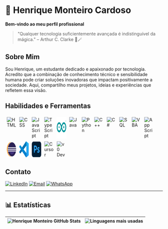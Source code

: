 # 👾 Henrique Monteiro Cardoso

**Bem-vindo ao meu perfil profissional**

> "Qualquer tecnologia suficientemente avançada é indistinguível da mágica." – Arthur C. Clarke 🎩🪄

## Sobre Mim
Sou Henrique, um estudante dedicado e apaixonado por tecnologia. Acredito que a combinação de conhecimento técnico e sensibilidade humana pode criar soluções inovadoras que impactam positivamente a sociedade. Aqui, compartilho meus projetos, ideias e experiências que refletem essa visão.

## Habilidades e Ferramentas
<div style="display: flex; flex-wrap: wrap;">
  <img alt="HTML" title="HTML" width="30px" style="margin: 5px;" src="https://cdn.jsdelivr.net/gh/devicons/devicon@latest/icons/html5/html5-original.svg" />
  <img alt="CSS" title="CSS" width="30px" style="margin: 5px;" src="https://cdn.jsdelivr.net/gh/devicons/devicon@latest/icons/css3/css3-original.svg" />
  <img alt="JavaScript" title="JavaScript" width="30px" style="margin: 5px;" src="https://cdn.jsdelivr.net/gh/devicons/devicon@latest/icons/javascript/javascript-original.svg" />
  <img alt="TypeScript" title="TypeScript" width="30px" style="margin: 5px;" src="https://cdn.jsdelivr.net/gh/devicons/devicon@latest/icons/typescript/typescript-original.svg" />
  <img alt="Arduino" title="Arduino" width="30px" style="margin: 5px;" src="https://raw.githubusercontent.com/devicons/devicon/6910f0503efdd315c8f9b858234310c06e04d9c0/icons/arduino/arduino-original.svg" />
  <img alt="Java" title="Java" width="30px" style="margin: 5px;" src="https://cdn.jsdelivr.net/gh/devicons/devicon@latest/icons/java/java-original.svg" />
  <img alt="Python" title="Python" width="30px" style="margin: 5px;" src="https://cdn.jsdelivr.net/gh/devicons/devicon@latest/icons/python/python-original.svg"/>
  <img alt="C++" title="C++" width="30px" style="margin: 5px;" src="https://www.alura.com.br/artigos/assets/formacao-linguagem-c-plus-plus/img-01.png"/>
  <img alt="C#" title="C#" width="30px" style="margin: 5px;" src="https://media.licdn.com/dms/image/v2/D4D12AQEfpm1hZiEN6Q/article-cover_image-shrink_720_1280/article-cover_image-shrink_720_1280/0/1673639331003?e=2147483647&v=beta&t=k4YoXJ8P4bwvim0gwUwtQ1hMfu-TdqVlvFa-iJY9LtY"/>
  <img alt="SQL" title="SQL" width="30px" style="margin: 5px;" src="https://www.netgen.co.za/wp-content/uploads/2023/05/SQL-Database.png"/>
  <img alt="VBA" title="VBA" width="30px" style="margin: 5px;" src="https://serkonda7.gallerycdn.vsassets.io/extensions/serkonda7/vscode-vba/1.0.1/1744222311829/Microsoft.VisualStudio.Services.Icons.Default"/>
  <img alt="App Script" title="App Script" width="30px" style="margin: 5px;" src="https://www.gstatic.com/images/branding/product/2x/hh_apps_script_512dp.png"/>
  <img alt="Eclipse" title="Eclipse" width="30px" style="margin: 5px;" src="https://raw.githubusercontent.com/devicons/devicon/6910f0503efdd315c8f9b858234310c06e04d9c0/icons/eclipse/eclipse-original.svg" />
  <img alt="VsCode.js" title="VsCode.js" width="30px" style="margin: 5px;" src="https://raw.githubusercontent.com/devicons/devicon/6910f0503efdd315c8f9b858234310c06e04d9c0/icons/vscode/vscode-original.svg" />
  <img alt="Photoshop" title="Photoshop" width="30px" style="margin: 5px;" src="https://raw.githubusercontent.com/devicons/devicon/6910f0503efdd315c8f9b858234310c06e04d9c0/icons/photoshop/photoshop-original.svg" />
  <img alt="Cursor" title="Cursor" width="30px" style="margin: 5px;" src="https://registry.npmmirror.com/@lobehub/icons-static-png/1.44.0/files/dark/cursor.png"/>
  <img alt="v0 Dev" title="v0 Dev" width="30px" style="margin: 5px;" src="https://encrypted-tbn0.gstatic.com/images?q=tbn:ANd9GcTMM_gwto8EzGwGDX6ACnaEr1nCZtLf5tcwjkIFkpsXDPZI6s5hp5RpUH0rga2Im4gHGBU&usqp=CAU"/>
  
</div>

## Contato
[![LinkedIn](https://img.shields.io/badge/-LinkedIn-0A66C2?style=for-the-badge&logo=linkedin&logoColor=white)](https://www.linkedin.com/in/henrique-monteiro-cardoso-ba3716229/)
[![Email](https://img.shields.io/badge/-Email-D14836?style=for-the-badge&logo=gmail&logoColor=white)](mailto:hmonteiro.hc@gmail.com)
[![WhatsApp](https://img.shields.io/badge/-WhatsApp-25D366?style=for-the-badge&logo=whatsapp&logoColor=white)](https://wa.me/5515988027261)

---

## 📊 Estatísticas


| ![Henrique Monteiro GitHub Stats](https://github-readme-stats.vercel.app/api?username=HenriqueMC17&show_icons=true&theme=tokyonight&include_all_commits=true&locale=pt-br&count_private=true) | ![Linguagens mais usadas](https://github-readme-stats.vercel.app/api/top-langs/?username=HenriqueMC17&theme=tokyonight&layout=compact&custom_title=Tecnologias&langs_count=20) |
| --- | --- |
